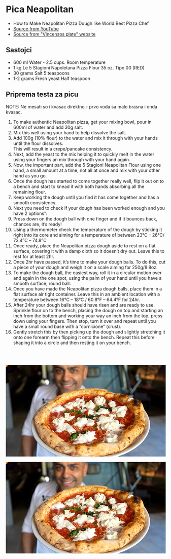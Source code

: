 
# Pica Neapolitan

- How to Make Neapolitan Pizza Dough like World Best Pizza Chef
- [Source from YouTube](https://www.youtube.com/watch?v=8Q_9h6VKm9c)
- [Source from "Vincenzos plate" website](https://www.vincenzosplate.com/neapolitan-pizza-dough/) <br/>


## Sastojci

- 600 ml Water - 2.5 cups. Room temperature
- 1 kg Le 5 Stagioni Napoletana Pizza Flour 35 oz. Tipo 00 (RED)
- 30 grams Salt 5 teaspoons
- 1-2 grams Fresh yeast Half teaspoon


## Priprema testa za picu

NOTE:
Ne mesati so i kvasac direktno - prvo voda sa malo brasna i onda kvasac. <br/>

1. To make authentic Neapolitan pizza, get your mixing bowl, pour in 600ml of water and add 30g salt.
2. Mix this well using your hand to help dissolve the salt.
3. Add 100g (10% flour) to the water and mix it through with your hands until the flour dissolves. <br/>
This will result in a crepe/pancake consistency.
4. Next, add the yeast to the mix helping it to quickly melt in the water using your fingers an mix through with your hand again.
5. Now, the important part, add the 5 Stagioni Neapolitan Flour using one hand, a small amount at a time, not all at once and mix with your other hand as you go.
6. Once the dough has started to come together really well, flip it out on to a bench and start to knead it with both hands absorbing all the remaining flour.
7. Keep working the dough until you find it has come together and has a smooth consistency.
8. Next you need to check if your dough has been worked enough and you have 2 options”:
9. Press down on the dough ball with one finger and if it bounces back, chances are, it’s ready!
10. Using a thermometer check the temperature of the dough by sticking it right into its core and aiming for a temperature of between 23°C – 26°C/ 73.4°C – 74.8°C
11. Once ready, place the Neapolitan pizza dough aside to rest on a flat surface, covering it with a damp cloth so it doesn’t dry out. Leave this to rest for at least 2hr.
12. Once 2hr have passed, it’s time to make your dough balls. To do this, cut a piece of your dough and weigh it on a scale aiming for 250g/8.8oz.
13. To make the dough ball, the easiest way, roll it in a circular motion over and again in the one spot, using the palm of your hand until you have a smooth surface, round ball.
14. Once you have made the Neapolitan pizza dough balls, place them in a flat surface air tight container. Leave this in an ambient location with a temperature between 16°C – 18°C / 60.8°F – 64.4°F for 24hr.
15. After 24hr your dough balls should have risen and are ready to use. Sprinkle flour on to the bench, placing the dough on top and starting an inch from the bottom and working your way an inch from the top, press down using your fingers. Then stop, turn it over and repeat until you have a small round base with a “cornicione” (crust).
16. Gently stretch this by then picking up the dough and slightly stretching it onto one forearm then flipping it onto the bench. Repeat this before shaping it into a circle and then resting it on your bench.



<br/><br/>

<img src="..//media//pizza_neapolitan.png" alt="image" width="900" height="auto">

![Pica recept](..//media//pizza_neapolitan.png)